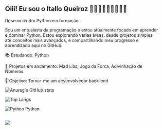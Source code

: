## Oiii! Eu sou o Itallo Queiroz 👨🏻‍💻👨🏻‍💻👨🏻‍💻
Desenvolvedor Python em formação

Sou um entusiasta da programação e estou atualmente focado em aprender e dominar Python. Estou explorando várias áreas, desde projetos simples até conceitos mais avançados, e compartilhando meu progresso e aprendizado aqui no GitHub.

📚 Estudando: Python

🌱 Projetos em andamento: Mad Libs, Jogo da Forca, Adivinhação de Números

🚀 Objetivo: Tornar-me um desenvolvedor back-end

![Anurag's GitHub stats](https://github-readme-stats.vercel.app/api?username=Itallo-queiroz&theme=algolia_icons=true)

![Top Langs](https://github-readme-stats.vercel.app/api/top-langs/?username=Itallo-queiroz&layout=compact)

![Python](https://img.icons8.com/color/80/000000/python.png)
Python

##

  <a href="https://instagram.com/italloo.q" target="_blank"><img src="https://img.shields.io/badge/-Instagram-%23E4405F?style=for-the-badge&logo=instagram&logoColor=white" target="_blank"></a>

 
  
